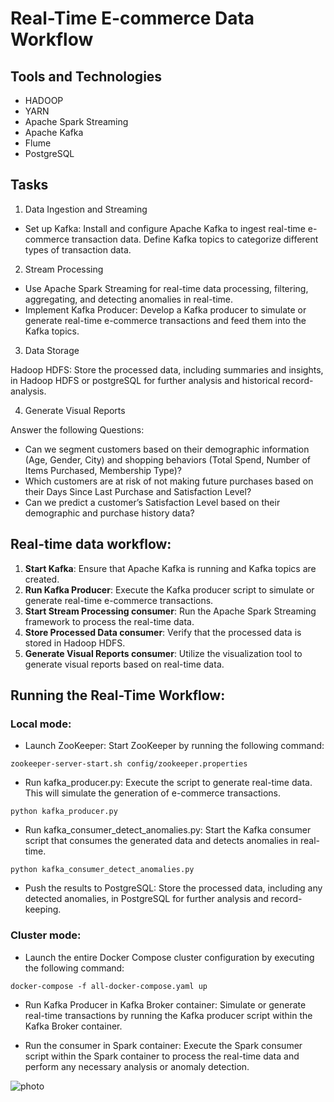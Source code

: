 # Real-Time E-commerce Data Workflow

## Tools and Technologies
- HADOOP
- YARN
- Apache Spark Streaming 
- Apache Kafka
- Flume
- PostgreSQL

## Tasks
1. Data Ingestion and Streaming

- Set up Kafka: Install and configure Apache Kafka to ingest real-time e-commerce transaction data. Define Kafka topics to categorize different types of transaction data.

2. Stream Processing

- Use Apache Spark Streaming for real-time data processing, filtering, aggregating, and detecting anomalies in real-time.
- Implement Kafka Producer: Develop a Kafka producer to simulate or generate real-time e-commerce transactions and feed them into the Kafka topics.


3. Data Storage

Hadoop HDFS: Store the processed data, including summaries and insights, in Hadoop HDFS or postgreSQL for further analysis and historical record-analysis.

4. Generate Visual Reports

Answer the following Questions:
- Can we segment customers based on their demographic information (Age, Gender, City) and shopping behaviors (Total Spend, Number of Items Purchased, Membership Type)?
- Which customers are at risk of not making future purchases based on their Days Since Last Purchase and Satisfaction Level?
- Can we predict a customer’s Satisfaction Level based on their demographic and purchase history data?

## Real-time data workflow:

1. **Start Kafka**: Ensure that Apache Kafka is running and Kafka topics are created.
2. **Run Kafka Producer**: Execute the Kafka producer script to simulate or generate real-time e-commerce transactions.
3. **Start Stream Processing consumer**: Run the Apache Spark Streaming framework to process the real-time data.
4. **Store Processed Data consumer**: Verify that the processed data is stored in Hadoop HDFS.
5. **Generate Visual Reports consumer**: Utilize the visualization tool to generate visual reports based on real-time data.


## Running the Real-Time Workflow:

### Local mode:

  * Launch ZooKeeper: Start ZooKeeper by running the following command:
```    
zookeeper-server-start.sh config/zookeeper.properties
```
  * Run kafka_producer.py: Execute the script to generate real-time data. This will simulate the generation of e-commerce transactions.
```
python kafka_producer.py
```
  * Run kafka_consumer_detect_anomalies.py: Start the Kafka consumer script that consumes the generated data and detects anomalies in real-time.
```
python kafka_consumer_detect_anomalies.py
```
  * Push the results to PostgreSQL: Store the processed data, including any detected anomalies, in PostgreSQL for further analysis and record-keeping.

### Cluster mode:


  * Launch the entire Docker Compose cluster configuration by executing the following command:
```
docker-compose -f all-docker-compose.yaml up
```
  * Run Kafka Producer in Kafka Broker container: Simulate or generate real-time transactions by running the Kafka producer script within the Kafka Broker container.

  * Run the consumer in Spark container: Execute the Spark consumer script within the Spark container to process the real-time data and perform any necessary analysis or anomaly detection.

![photo](https://github.com/nourhansowar/E-commerce-Customer-Behavior-Analysis/assets/48545560/4cf462e6-d3cb-4be8-a5d7-12351d2824c8)

